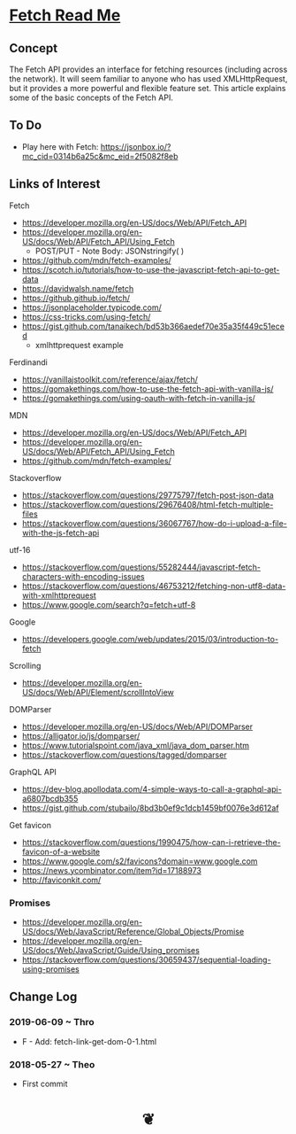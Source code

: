 <span style=display:none; >[You are now in a GitHub source code view - click this link to view Read Me file as a web page]( https://jaanga.github.io.github.io/#cookbook-html/examples/fetch/README.md "View file as a web page." ) </span>


# [Fetch Read Me]( #README.md )

<!--
<iframe src=https://pushme-pullyou.github.io/tootoo-templates/basic-html.html width=100% height=500px ></iframe>
_basic-html.html_
<span style="display: none" >Iframes are not viewable in GitHub source code view</span>

## Full Screen: []( .html )
-->


## Concept

The Fetch API provides an interface for fetching resources (including across the network). It will seem familiar to anyone who has used XMLHttpRequest, but it provides a more powerful and flexible feature set. This article explains some of the basic concepts of the Fetch API.

## To Do

* Play here with Fetch: https://jsonbox.io/?mc_cid=0314b6a25c&mc_eid=2f5082f8eb


## Links of Interest

Fetch

* https://developer.mozilla.org/en-US/docs/Web/API/Fetch_API
* https://developer.mozilla.org/en-US/docs/Web/API/Fetch_API/Using_Fetch
	* POST/PUT - Note Body: JSONstringify( )
* https://github.com/mdn/fetch-examples/
* https://scotch.io/tutorials/how-to-use-the-javascript-fetch-api-to-get-data
* https://davidwalsh.name/fetch
* https://github.github.io/fetch/
* https://jsonplaceholder.typicode.com/
* https://css-tricks.com/using-fetch/
* https://gist.github.com/tanaikech/bd53b366aedef70e35a35f449c51eced
	* xmlhttprequest example

Ferdinandi

* https://vanillajstoolkit.com/reference/ajax/fetch/
* https://gomakethings.com/how-to-use-the-fetch-api-with-vanilla-js/
* https://gomakethings.com/using-oauth-with-fetch-in-vanilla-js/


MDN

* https://developer.mozilla.org/en-US/docs/Web/API/Fetch_API
* https://developer.mozilla.org/en-US/docs/Web/API/Fetch_API/Using_Fetch
* https://github.com/mdn/fetch-examples/

Stackoverflow

* https://stackoverflow.com/questions/29775797/fetch-post-json-data
* https://stackoverflow.com/questions/29676408/html-fetch-multiple-files
* https://stackoverflow.com/questions/36067767/how-do-i-upload-a-file-with-the-js-fetch-api

utf-16

* https://stackoverflow.com/questions/55282444/javascript-fetch-characters-with-encoding-issues
* https://stackoverflow.com/questions/46753212/fetching-non-utf8-data-with-xmlhttprequest
* https://www.google.com/search?q=fetch+utf-8


Google

* https://developers.google.com/web/updates/2015/03/introduction-to-fetch

Scrolling

* https://developer.mozilla.org/en-US/docs/Web/API/Element/scrollIntoView

DOMParser

* https://developer.mozilla.org/en-US/docs/Web/API/DOMParser
* https://alligator.io/js/domparser/
* https://www.tutorialspoint.com/java_xml/java_dom_parser.htm
* https://stackoverflow.com/questions/tagged/domparser


GraphQL API

* https://dev-blog.apollodata.com/4-simple-ways-to-call-a-graphql-api-a6807bcdb355
* https://gist.github.com/stubailo/8bd3b0ef9c1dcb1459bf0076e3d612af

Get favicon

* https://stackoverflow.com/questions/1990475/how-can-i-retrieve-the-favicon-of-a-website
* https://www.google.com/s2/favicons?domain=www.google.com
* https://news.ycombinator.com/item?id=17188973
* http://faviconkit.com/



### Promises

* https://developer.mozilla.org/en-US/docs/Web/JavaScript/Reference/Global_Objects/Promise
* https://developer.mozilla.org/en-US/docs/Web/JavaScript/Guide/Using_promises
* https://stackoverflow.com/questions/30659437/sequential-loading-using-promises

## Change Log


### 2019-06-09 ~ Thro

* F - Add: fetch-link-get-dom-0-1.html

### 2018-05-27 ~ Theo

* First commit


# <center title="hello!" ><a href=javascript:window.scrollTo(0,0); style=text-decoration:none; > ❦ </a></center>
